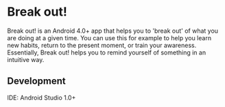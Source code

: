 Break out!
==========
Break out! is an Android 4.0+ app that helps you to 'break out' of what you are doing at a given time.
You can use this for example to help you learn new habits, return to the present moment, or train your awareness.
Essentially, Break out! helps you to remind yourself of something in an intuitive way.

Development
-----------
IDE: Android Studio 1.0+
